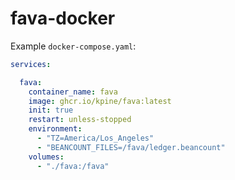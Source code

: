 # fava-docker

Example `docker-compose.yaml`:

```yaml
services:

  fava:
    container_name: fava
    image: ghcr.io/kpine/fava:latest
    init: true
    restart: unless-stopped
    environment:
      - "TZ=America/Los_Angeles"
      - "BEANCOUNT_FILES=/fava/ledger.beancount"
    volumes:
      - "./fava:/fava"
```
